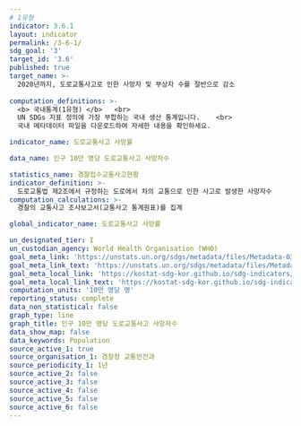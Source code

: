 ```yaml
---
# 1유형 
indicator: 3.6.1
layout: indicator
permalink: /3-6-1/
sdg_goal: '3'
target_id: '3.6'
published: true
target_name: >-
  2020년까지, 도로교통사고로 인한 사망자 및 부상자 수를 절반으로 감소
  
computation_definitions: >-
  <b> 국내통계(1유형) </b>   <br>
  UN SDGs 지표 정의에 가장 부합하는 국내 생산 통계입니다.    <br>
  국내 메타데이터 파일을 다운로드하여 자세한 내용을 확인하세요.

indicator_name: 도로교통사고 사망률

data_name: 인구 10만 명당 도로교통사고 사망자수 

statistics_name: 경찰접수교통사고현황
indicator_definition: >-
  도로교통법 제2조에서 규정하는 도로에서 차의 교통으로 인한 사고로 발생한 사망자수
computation_calculations: >-
  경찰의 교통사고 조사보고서(교통사고 통계원표)를 집계

global_indicator_name: 도로교통사고 사망률

un_designated_tier: I
un_custodian_agency: World Health Organisation (WHO)
goal_meta_link: 'https://unstats.un.org/sdgs/metadata/files/Metadata-03-06-01.pdf'
goal_meta_link_text: 'https://unstats.un.org/sdgs/metadata/files/Metadata-03-06-01.pdf'
goal_meta_local_link: 'https://kostat-sdg-kor.github.io/sdg-indicators/public/data/Metadata-03-06-01_KOR.pdf'
goal_meta_local_link_text: 'https://kostat-sdg-kor.github.io/sdg-indicators/public/data/Metadata-03-06-01_KOR.pdf'
computation_units: '10만 명당 명'
reporting_status: complete
data_non_statistical: false
graph_type: line
graph_title: 인구 10만 명당 도로교통사고 사망자수 
data_show_map: false
data_keywords: Population
source_active_1: true
source_organisation_1: 경찰청 교통안전과
source_periodicity_1: 1년
source_active_2: false
source_active_3: false
source_active_4: false
source_active_5: false
source_active_6: false
---
```

